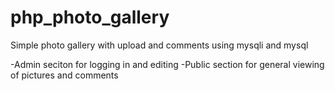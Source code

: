 php_photo_gallery
=================

Simple photo gallery with upload and comments using mysqli and mysql

-Admin seciton for logging in and editing
-Public section for general viewing of pictures and comments
